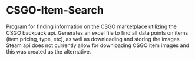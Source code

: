 # CSGO-Item-Search
Program for finding information on the CSGO marketplace utilizing the CSGO backpack api. Generates an excel file to find all data points on items (item pricing, type, etc), as well as downloading and storing the images. Steam api does not currently allow for downloading CSGO item images and this was created as the alternative. 
